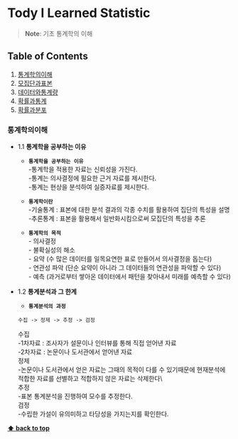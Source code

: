 # Tody I Learned Statistic

> **Note**: 기초 통계학의 이해


## Table of Contents

  1. [통계학의이해](#통계학의이해)
  1. [모집단과표본](#모집단과표본)
  1. [데이터와통계량](#데이터와통계량)
  1. [확률과통계](#확률과통계)
  1. [확률과분포](#확률과분포)

  
  
### 통계학의이해
  - 1.1 **통계학을 공부하는 이유**
    - **`통계학을 공부하는 이유`**\
     \-통계학을 적용한 자료는 신뢰성을 가진다.\
     \-통계는 의사결정에 필요한 근거 자료를 제시한다.\
     \-통계는 현상을 분석하여 실증자료를 제시한다.
    
    - **`통계학이란`**\
     \-기술통계 : 표본에 대한 분석 결과의 각종 수치를 활용하여 집단의 특성을 설명\
     \-추론통계 : 표본을 활용해서 일반화시킴으로써 모집단의 특성을 추론
    
    - **`통계학의 목적`**\
     \- 의사결정\
     \- 불확실성의 해소\
     \- 요약 (수 많은 데이터를 일목요연한 표로 만들어서 의사결정을 돕는다)\
     \- 연관성 파악 (단순 요약이 아니라 그 데이터들의 연관성을 파악할 수 있다)\
     \- 예측 (과거로부터 쌓아온 데이터에서 패턴을 찾아내서 미래를 예측할 수 있다)
    
  - 1.2 **통계분석과 그 한계**
    - **`통계분석의 과정`**
    ```
    수집 -> 정제 -> 추정 -> 검정
    ```
     수집\
     \-1차자료 : 조사자가 설문이나 인터뷰를 통해 직접 얻어낸 자료\
     \-2차자료 : 논문이나 도서관에서 얻어낸 자료\
     정제\
     \-논문이나 도서관에서 얻은 자료는 그때의 목적이 다를 수 있기때문에 현재분석에 적합한 자료를 선별하고 적합하지 않은 자료는 삭제한다\   
     추정\
     \-표본 통계분석을 진행하여 모수를 추정한다.\
     검정\
     \-수립한 가설이 유의미하고 타당성을 가지는지를 확인한다.
    
**[⬆ back to top](#table-of-contents)**
